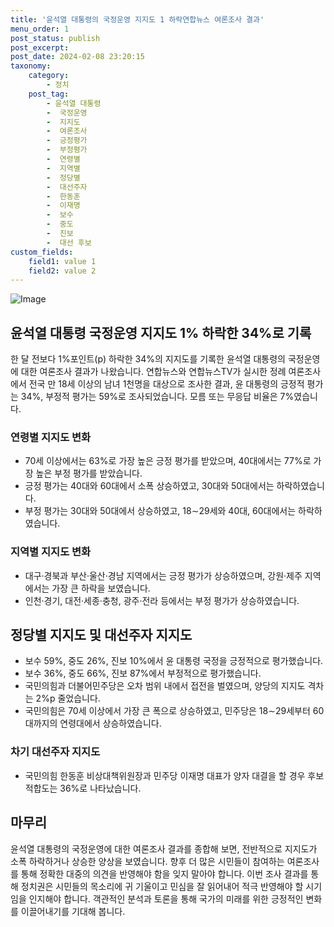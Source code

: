 ```yaml
---
title: '윤석열 대통령의 국정운영 지지도 1 하락연합뉴스 여론조사 결과'
menu_order: 1
post_status: publish
post_excerpt: 
post_date: 2024-02-08 23:20:15
taxonomy:
    category:
        - 정치
    post_tag:
        - 윤석열 대통령
        -  국정운영
        -  지지도
        -  여론조사
        -  긍정평가
        -  부정평가
        -  연령별
        -  지역별
        -  정당별
        -  대선주자
        -  한동훈
        -  이재명
        -  보수
        -  중도
        -  진보
        -  대선 후보
custom_fields:
    field1: value 1
    field2: value 2
---
```


![Image](https://imgnews.pstatic.net/image/001/2024/02/07/PYH2024020612720001300_P4_20240207060147981.jpg?type=w647)

## 윤석열 대통령 국정운영 지지도 1% 하락한 34%로 기록
한 달 전보다 1%포인트(p) 하락한 34%의 지지도를 기록한 윤석열 대통령의 국정운영에 대한 여론조사 결과가 나왔습니다. 연합뉴스와 연합뉴스TV가 실시한 정례 여론조사에서 전국 만 18세 이상의 남녀 1천명을 대상으로 조사한 결과, 윤 대통령의 긍정적 평가는 34%, 부정적 평가는 59%로 조사되었습니다. 모름 또는 무응답 비율은 7%였습니다.
### 연령별 지지도 변화
- 70세 이상에서는 63%로 가장 높은 긍정 평가를 받았으며, 40대에서는 77%로 가장 높은 부정 평가를 받았습니다.
- 긍정 평가는 40대와 60대에서 소폭 상승하였고, 30대와 50대에서는 하락하였습니다.
- 부정 평가는 30대와 50대에서 상승하였고, 18∼29세와 40대, 60대에서는 하락하였습니다.
### 지역별 지지도 변화
- 대구·경북과 부산·울산·경남 지역에서는 긍정 평가가 상승하였으며, 강원·제주 지역에서는 가장 큰 하락을 보였습니다.
- 인천·경기, 대전·세종·충청, 광주·전라 등에서는 부정 평가가 상승하였습니다.
## 정당별 지지도 및 대선주자 지지도
- 보수 59%, 중도 26%, 진보 10%에서 윤 대통령 국정을 긍정적으로 평가했습니다.
- 보수 36%, 중도 66%, 진보 87%에서 부정적으로 평가했습니다.
- 국민의힘과 더불어민주당은 오차 범위 내에서 접전을 벌였으며, 양당의 지지도 격차는 2%p 줄었습니다.
- 국민의힘은 70세 이상에서 가장 큰 폭으로 상승하였고, 민주당은 18∼29세부터 60대까지의 연령대에서 상승하였습니다.
### 차기 대선주자 지지도
- 국민의힘 한동훈 비상대책위원장과 민주당 이재명 대표가 양자 대결을 할 경우 후보 적합도는 36%로 나타났습니다.
## 마무리
윤석열 대통령의 국정운영에 대한 여론조사 결과를 종합해 보면, 전반적으로 지지도가 소폭 하락하거나 상승한 양상을 보였습니다. 향후 더 많은 시민들이 참여하는 여론조사를 통해 정확한 대중의 의견을 반영해야 함을 잊지 말아야 합니다. 이번 조사 결과를 통해 정치권은 시민들의 목소리에 귀 기울이고 민심을 잘 읽어내어 적극 반영해야 할 시기임을 인지해야 합니다. 객관적인 분석과 토론을 통해 국가의 미래를 위한 긍정적인 변화를 이끌어내기를 기대해 봅니다.

